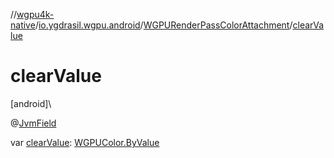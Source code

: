 //[wgpu4k-native](../../../index.md)/[io.ygdrasil.wgpu.android](../index.md)/[WGPURenderPassColorAttachment](index.md)/[clearValue](clear-value.md)

# clearValue

[android]\

@[JvmField](https://kotlinlang.org/api/core/kotlin-stdlib/kotlin.jvm/-jvm-field/index.html)

var [clearValue](clear-value.md): [WGPUColor.ByValue](../-w-g-p-u-color/-by-value/index.md)